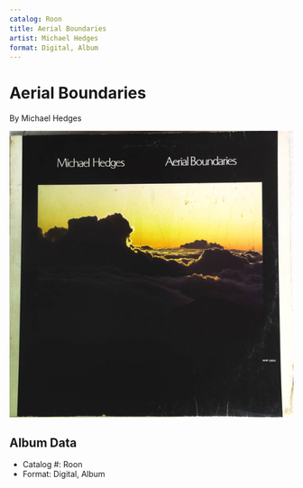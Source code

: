 ```yaml
---
catalog: Roon
title: Aerial Boundaries
artist: Michael Hedges
format: Digital, Album
---
```


# Aerial Boundaries

By Michael Hedges

![](../../assets/albumcovers/Michael_Hedges-Aerial_Boundaries.png)

## Album Data

- Catalog #: Roon
- Format: Digital, Album


